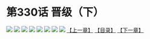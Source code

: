 # 第330话 晋级（下）
![](https://mhpic.xiaomingtaiji.net/comic/D/斗破苍穹拆分版/330话/1.jpg-zymk.middle.webp)
![](https://mhpic.xiaomingtaiji.net/comic/D/斗破苍穹拆分版/330话/2.jpg-zymk.middle.webp)
![](https://mhpic.xiaomingtaiji.net/comic/D/斗破苍穹拆分版/330话/3.jpg-zymk.middle.webp)
![](https://mhpic.xiaomingtaiji.net/comic/D/斗破苍穹拆分版/330话/4.jpg-zymk.middle.webp)
![](https://mhpic.xiaomingtaiji.net/comic/D/斗破苍穹拆分版/330话/5.jpg-zymk.middle.webp)
![](https://mhpic.xiaomingtaiji.net/comic/D/斗破苍穹拆分版/330话/6.jpg-zymk.middle.webp)
![](https://mhpic.xiaomingtaiji.net/comic/D/斗破苍穹拆分版/330话/7.jpg-zymk.middle.webp)
![](https://mhpic.xiaomingtaiji.net/comic/D/斗破苍穹拆分版/330话/8.jpg-zymk.middle.webp)
[【上一章】](./329.md)
[【目录】](./README.md)
[【下一章】](./331.md)
